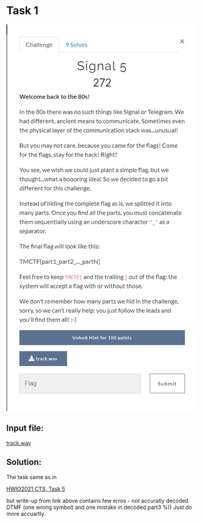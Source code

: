 # Task 1

![text](img/desc.png)

## Input file:

[track.wav](input/track.wav)

## Solution:

The task same as in  

[HWIO2021 CTS, Task 5](https://github.com/BlackVS/CTFs/blob/master/HWIO2021/CTS/task5.md)

but write-up from link above contains few erros - not accuratly decoded DTMF (one wrong symbol) and one mistake in decoded part3 %)) Just do more accuartly.

